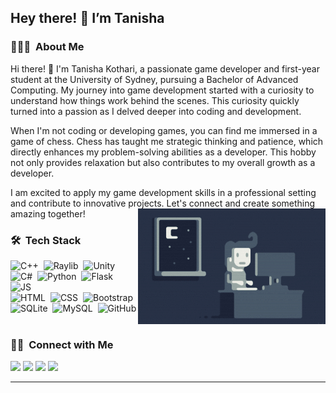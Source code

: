<h2>Hey there! 👋 I’m Tanisha</h2><p></p>
<h3 id="-about-me">👨🏻‍💻 &nbsp;About Me</h3>
<p>Hi there! 👋 I'm Tanisha Kothari, a passionate game developer and first-year student at the University of Sydney, pursuing a Bachelor of Advanced Computing. My journey into game development started with a curiosity to understand how things work behind the scenes. This curiosity quickly turned into a passion as I delved deeper into coding and development.
  
When I'm not coding or developing games, you can find me immersed in a game of chess. Chess has taught me strategic thinking and patience, which directly enhances my problem-solving abilities as a developer. This hobby not only provides relaxation but also contributes to my overall growth as a developer.

I am excited to apply my game development skills in a professional setting and contribute to innovative projects. Let's connect and create something amazing together!
<img alt="Night Coding" src="https://raw.githubusercontent.com/AVS1508/AVS1508/master/assets/Night-Coding.gif" align="right">
</p>
<h3 id="-tech-stack">🛠 &nbsp;Tech Stack</h3>
<p>
  <img src="https://img.shields.io/badge/-C%2B%2B-05122A?style=flat&amp;logo=C%2B%2B&logoColor=00599C" alt="C++">&nbsp;
  <img src="https://img.shields.io/badge/-Raylib-05122A?style=flat&logo=raylib&logoColor=white" alt="Raylib">&nbsp;
  <img src="https://img.shields.io/badge/-Unity-05122A?logo=Unity" alt="Unity">&nbsp;
  <img src="https://img.shields.io/badge/-C%23-05122A?style=flat&amp;logo=C%23" alt="C#">&nbsp;
  <img src="https://img.shields.io/badge/-Python-05122A?style=flat&amp;logo=python" alt="Python">&nbsp;
  <img src="https://img.shields.io/badge/-Flask-05122A?style=flat&amp;logo=flask" alt="Flask">&nbsp;
  <img src="https://shields.io/badge/JavaScript-05122A?logo=JavaScript&logoColor=F7DF1E&style=flat&amp" alt="JS"><br>
  <img src="https://img.shields.io/badge/-HTML-05122A?style=flat&amp;logo=HTML5" alt="HTML">&nbsp;
  <img src="https://img.shields.io/badge/-CSS-05122A?style=flat&amp;logo=CSS3&amp;logoColor=1572B6" alt="CSS">&nbsp;
  <img src="https://img.shields.io/badge/-Bootstrap-05122A?style=flat&amp;logo=bootstrap&amp;logoColor=563D7C" alt="Bootstrap">&nbsp;
  <img src="https://img.shields.io/badge/SQLite-05122A.svg?style=flat&amp;logo=SQLite&amp;logoColor=003B57" alt="SQLite">&nbsp;
  <img src="https://img.shields.io/badge/MySQL-05122A.svg?style=flat&amp;logo=MySQL&amp;logoColor=white" alt="MySQL">&nbsp;
  <img src="https://img.shields.io/badge/-GitHub-05122A?style=flat&amp;logo=github" alt="GitHub">&nbsp;
</p>
<h3 id="-connect-with-me">🤝🏻 &nbsp;Connect with Me</h3>
<p align="left">
  <a href="mailto:kotharitanisha50@gmail.com"><img src="https://img.shields.io/badge/-kotharitanisha50@gmail.com-999999?style=flat&amp;logo=Gmail&amp"></a>
  <a href="https://www.linkedin.com/in/tanisha-kothari-19a0a331b/"><img src="https://img.shields.io/badge/Tanisha%20Kothari-999999?style=flat&amp;logo=LinkedIn&amp&logoColor=0A66C2"></a>
  <a href="https://discordapp.com/users/1233699686439718944"><img src="https://img.shields.io/badge/StuckCoder50-999999?style=flat&amp&logo=Discord&amp"></a>
  <a href="https://instagram.com/x.tanisha_creates.x"><img src="https://img.shields.io/badge/-@x.tanisha__creates.x-999999?style=flat&amp;logo=Instagram&amp&logoColor=FF0069"></a>
</p>
<hr>
